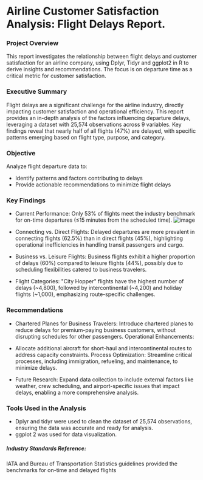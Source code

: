 # Airline Customer Satisfaction Analysis: Flight Delays Report.

### Project Overview

This report investigates the relationship between flight delays and customer satisfaction for an airline company, using Dplyr, Tidyr and ggplot2 in R to derive insights and recommendations. The focus is on departure time as a critical metric for customer satisfaction.

### Executive Summary

Flight delays are a significant challenge for the airline industry, directly impacting customer satisfaction and operational efficiency. This report provides an in-depth analysis of the factors influencing departure delays, leveraging a dataset with 25,574 observations across 9 variables. Key findings reveal that nearly half of all flights (47%) are delayed, with specific patterns emerging based on flight type, purpose, and category.

### Objective

Analyze flight departure data to:
- Identify patterns and factors contributing to delays
- Provide actionable recommendations to minimize flight delays

### Key Findings

- Current Performance:
Only 53% of flights meet the industry benchmark for on-time departures (≤15 minutes from the scheduled time).
![image](https://github.com/user-attachments/assets/3a2db554-b82f-4e62-91f2-3ea4b10f719f)


- Connecting vs. Direct Flights:
Delayed departures are more prevalent in connecting flights (62.5%) than in direct flights (45%), highlighting operational inefficiencies in handling transit passengers and cargo.

- Business vs. Leisure Flights:
Business flights exhibit a higher proportion of delays (60%) compared to leisure flights (44%), possibly due to scheduling flexibilities catered to business travelers.

- Flight Categories:
"City Hopper" flights have the highest number of delays (~4,800), followed by intercontinental (~4,200) and holiday flights (~1,000), emphasizing route-specific challenges.

### Recommendations

- Chartered Planes for Business Travelers:
Introduce chartered planes to reduce delays for premium-paying business customers, without disrupting schedules for other passengers.
Operational Enhancements:

- Allocate additional aircraft for short-haul and intercontinental routes to address capacity constraints.
Process Optimization:
Streamline critical processes, including immigration, refueling, and maintenance, to minimize delays.

- Future Research:
Expand data collection to include external factors like weather, crew scheduling, and airport-specific issues that impact delays, enabling a more comprehensive analysis.

### Tools Used in the Analysis

- Dplyr and tidyr were used to clean the dataset of 25,574 observations, ensuring the data was accurate and ready for analysis.
- ggplot 2 was used for data visualization.

##### Industry Standards Reference:
IATA and Bureau of Transportation Statistics guidelines provided the benchmarks for on-time and delayed flights
